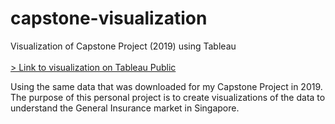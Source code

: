 # capstone-visualization
Visualization of Capstone Project (2019) using Tableau<br><br>
<a href="https://public.tableau.com/profile/irwinwei#!/vizhome/general-insurance-singapore-viz/Story1" target="_blank">> Link to visualization on Tableau Public </a>

Using the same data that was downloaded for my Capstone Project in 2019. The purpose of this personal project is to create visualizations of the data to understand the General Insurance market in Singapore.